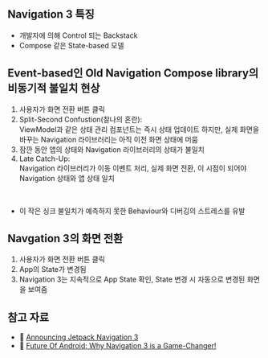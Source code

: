 ## Navigation 3 특징

- 개발자에 의해 Control 되는 Backstack
- Compose 같은 State-based 모델

## Event-based인 Old Navigation Compose library의 비동기적 불일치 현상    

1. 사용자가 화면 전환 버튼 클릭
2. Split-Second Confustion(찰나의 혼란):<br/>
   ViewModel과 같은 상태 관리 컴포넌트는 즉시 상태 업데이트
   하지만, 실제 화면을 바꾸는 Navigation 라이브러리는 아직 이전 화면 상태에 머뭄
3. 잠깐 동안 앱의 상태와 Navigation 라이브러리의 상태가 불일치
4. Late Catch-Up:<br/>
   Navigation 라이브러리가 이동 이벤트 처리, 실제 화면 전환,
   이 시점이 되어야 Navigation 상태와 앱 상태 일치
<br/>

- 이 작은 싱크 불일치가 예측하지 못한 Behaviour와 디버깅의 스트레스를 유발

## Navgation 3의 화면 전환

1. 사용자가 화면 전환 버튼 클릭
2. App의 State가 변경됨
3. Navigation 3는 지속적으로 App State 확인, State 변경 시 자동으로 변경된 화면을 보여줌

## 참고 자료
- 🧩 [Announcing Jetpack Navigation 3](https://android-developers.googleblog.com/2025/05/announcing-jetpack-navigation-3-for-compose.html)
- 🧩 [Future Of Android: Why Navigation 3 is a Game-Changer!](https://proandroiddev.com/future-of-android-why-navigation-3-is-a-game-changer-f835f841c17f)
